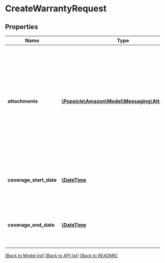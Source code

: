 # CreateWarrantyRequest

## Properties
Name | Type | Description | Notes
------------ | ------------- | ------------- | -------------
**attachments** | [**\Popsicle\Amazon\Model\Messaging\Attachment[]**](Attachment.md) | Attachments to include in the message to the buyer. If any text is included in the attachment, the text must be written in the buyer&#x27;s language of preference, which can be retrieved from the GetAttributes operation. | [optional] 
**coverage_start_date** | [**\DateTime**](\DateTime.md) | The start date of the warranty coverage to include in the message to the buyer. | [optional] 
**coverage_end_date** | [**\DateTime**](\DateTime.md) | The end date of the warranty coverage to include in the message to the buyer. | [optional] 

[[Back to Model list]](../../README.md#documentation-for-models) [[Back to API list]](../../README.md#documentation-for-api-endpoints) [[Back to README]](../../README.md)

